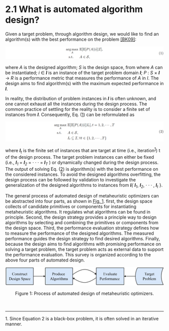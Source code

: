# 2.1 What is automated algorithm design?

Given a target problem, through algorithm design, we would like to find an algorithm(s) with the best performance on the problem [[BK09]](../References/ref.html#BK09):

<a name="Equation1"></a>
![Equation1](../_static/Equation1.png)

where _A_ is the designed algorithm; _S_ is the design space, from where _A_ can be instantiated; 
_i_ ∈ _**I**_ is an instance of the target problem domain _**I**_; _P_ : _S_ × _**I**_ → _R_ is a performance metric that measures the performance of _A_ in _I_. 
The design aims to find algorithm(s) with the maximum expected performance in _**I**_.

In reality, the distribution of problem instances in _**I**_ is often unknown, 
and one cannot exhaust all the instances during the design process. The common practice of 
settling for the reality is to consider a finite set of instances from _**I**_. Consequently, Eq. ([1](#Equation1)) can be reformulated as

<a name="Equation2"></a>
![Equation2](../_static/Equation2.png)

where _**I**<sub>t</sub>_ is the finite set of instances that are target at time (i.e., iteration<sup><a href="#footnote1">1</a></sup>) t of the design process.
The target problem instances can either be fixed (i.e., _**I**<sub>1</sub>_ = _**I**<sub>2</sub>_ = · · · = _**I**<sub>T</sub>_ ) or dynamically changed during the design process.
The output of solving Eq. ([2](#Equation2)) is algorithm(s) with the best performance on the considered instances.
To avoid the designed algorithms overfitting, the design process can be followed by validation 
to investigate the generalization of the designed algorithms to instances from _**I**\{ **I**<sub>1</sub>_, _**I**<sub>2</sub>_, · · · , _**I**<sub>t</sub>_ }.

The general process of automated design of metaheuristic optimizers can be abstracted into four
parts, as shown in [Fig. 1](#Fig1). first, the design space collects of candidate primitives or components
for instantiating metaheuristic algorithms. It regulates what algorithms can be found in principle.
Second, the design strategy provides a principle way to design algorithms by selecting and combining
the primitives or components from the design space. Third, the performance evaluation strategy defines
how to measure the performance of the designed algorithms. The measured performance guides the
design strategy to find desired algorithms. Finally, because the design aims to find algorithms with
promising performance on solving a target problem, the target problem acts as external data to support
the performance evaluation. This survey is organized according to the above four parts of automated
design.

<a name="Fig1"></a>
![图片标题](../_static/Fig1.png)
<div style="text-align: center;">Figure 1: Process of automated design of metaheuristic optimizers.</div>


<br>
<br>

------
<div id="footnote1">
  <p>1. Since Equation 2 is a black-box problem, it is often solved in an iterative manner.</p>
</div>